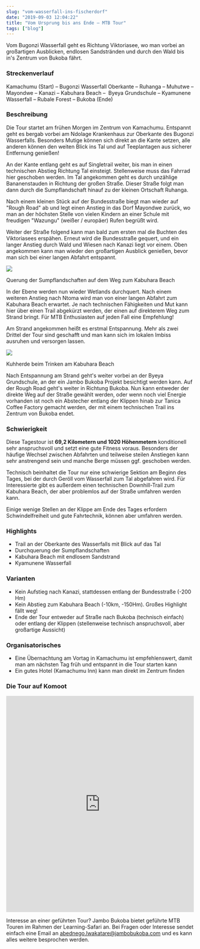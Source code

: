 ```yaml
---
slug: "vom-wasserfall-ins-fischerdorf"
date: "2019-09-03 12:04:22"
title: "Vom Ursprung bis ans Ende – MTB Tour"
tags: ["blog"]
---
```


Vom Bugonzi Wasserfall geht es Richtung Viktoriasee, wo man vorbei an großartigen Ausblicken, endlosen Sandstränden und durch den Wald bis in's Zentrum von Bukoba fährt.

### Streckenverlauf

Kamachumu (Start) – Bugonzi Wasserfall Oberkante – Ruhanga – Muhutwe – Mayondwe – Kanazi – Kabuhara Beach –  Byeya Grundschule – Kyamunene Wasserfall – Rubale Forest – Bukoba (Ende)

### Beschreibung

Die Tour startet am frühen Morgen im Zentrum von Kamachumu. Entspannt geht es bergab vorbei am Ndolage Krankenhaus zur Oberkante des Bugonzi Wasserfalls. Besonders Mutige können sich direkt an die Kante setzen, alle anderen können den weiten Blick ins Tal und auf Teeplantagen aus sicherer Entfernung genießen!

An der Kante entlang geht es auf Singletrail weiter, bis man in einen technischen Abstieg Richtung Tal einsteigt. Stellenweise muss das Fahrrad hier geschoben werden. Im Tal angekommen geht es durch unzählige Bananenstauden in Richtung der großen Straße. Dieser Straße folgt man dann durch die Sumpflandschaft hinauf zu der kleinen Ortschaft Ruhanga.

Nach einem kleinen Stück auf der Bundesstraße biegt man wieder auf "Rough Road" ab und legt einen Anstieg in das Dorf Mayondwe zurück, wo man an der höchsten Stelle von vielen Kindern an einer Schule mit freudigen "Wazungu" (weißer / europäer) Rufen begrüßt wird.

Weiter der Straße folgend kann man bald zum ersten mal die Buchten des Viktoriasees erspähen. Erneut wird die Bundesstraße gequert, und ein langer Anstieg durch Wald und Wiesen nach Kanazi liegt vor einem. Oben angekommen kann man wieder den großartigen Ausblick genießen, bevor man sich bei einer langen Abfahrt entspannt.

![](/content/images/2019/09/IMG_2774-2.jpeg)

Querung der Sumpflandschaften auf dem Weg zum Kabuhara Beach

In der Ebene werden nun wieder Wetlands durchquert. Nach einem weiteren Anstieg nach Ntoma wird man von einer langen Abfahrt zum Kabuhara Beach erwartet. Je nach technischen Fähigkeiten und Mut kann hier über einen Trail abgekürzt werden, der einen auf direkterem Weg zum Strand bringt. Für MTB Enthusiasten auf jeden Fall eine Empfehlung!

Am Strand angekommen heißt es erstmal Entspannung. Mehr als zwei Drittel der Tour sind geschafft und man kann sich im lokalen Imbiss ausruhen und versorgen lassen.

![](/content/images/2019/09/IMG_2783.jpeg)

Kuhherde beim Trinken am Kabuhara Beach

Nach Entspannung am Strand geht's weiter vorbei an der Byeya Grundschule, an der ein Jambo Bukoba Projekt besichtigt werden kann. Auf der Rough Road geht's weiter in Richtung Bukoba. Nun kann entweder der direkte Weg auf der Straße gewählt werden, oder wenn noch viel Energie vorhanden ist noch ein Abstecher entlang der Klippen hinab zur Tanica Coffee Factory gemacht werden, der mit einem technischen Trail ins Zentrum von Bukoba endet.

### Schwierigkeit

Diese Tagestour ist **69,2 Kilometern und 1020 Höhenmetern** konditionell sehr anspruchsvoll und setzt eine gute Fitness voraus. Besonders der häufige Wechsel zwischen Abfahrten und teilweise steilen Anstiegen kann sehr anstrengend sein und manche Berge müssen ggf. geschoben werden.

Technisch beinhaltet die Tour nur eine schwierige Sektion am Beginn des Tages, bei der durch Geröll vom Wasserfall zum Tal abgefahren wird. Für Interessierte gibt es außerdem einen technischen Downhill-Trail zum Kabuhara Beach, der aber problemlos auf der Straße umfahren werden kann.

Einige wenige Stellen an der Klippe am Ende des Tages erfordern Schwindelfreiheit und gute Fahrtechnik, können aber umfahren werden.

### Highlights

- Trail an der Oberkante des Wasserfalls mit Blick auf das Tal
- Durchquerung der Sumpflandschaften
- Kabuhara Beach mit endlosem Sandstrand
- Kyamunene Wasserfall

### Varianten

- Kein Aufstieg nach Kanazi, stattdessen entlang der Bundesstraße (-200 Hm)
- Kein Abstieg zum Kabuhara Beach (-10km, -150Hm). Großes Highlight fällt weg!
- Ende der Tour entweder auf Straße nach Bukoba (technisch einfach) oder entlang der Klippen (stellenweise technisch anspruchsvoll, aber großartige Aussicht)

### Organisatorisches

- Eine Übernachtung am Vortag in Kamachumu ist empfehlenswert, damit man am nächsten Tag früh und entspannt in die Tour starten kann
- Ein gutes Hotel (Kamachumu Inn) kann man direkt im Zentrum finden

### Die Tour auf Komoot

<iframe src="https://www.komoot.de/tour/86017841/embed?profile=1" width="100%" height="580" frameborder="0" scrolling="no"></iframe>

Interesse an einer geführten Tour? Jambo Bukoba bietet geführte MTB Touren im Rahmen der Learning-Safari an. Bei Fragen oder Interesse sendet einfach eine Email an abednego.lwakatare@jambobukoba.com und es kann alles weitere besprochen werden.
